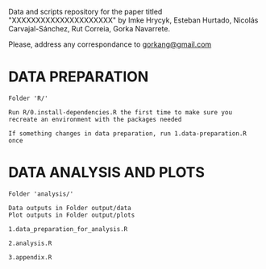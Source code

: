 Data and scripts repository for the paper titled "XXXXXXXXXXXXXXXXXXXXX" by Imke Hrycyk, Esteban Hurtado, Nicolás Carvajal-Sánchez, Rut Correia, Gorka Navarrete.

Please, address any correspondance to gorkang@gmail.com


# DATA PREPARATION

	Folder 'R/'

	Run R/0.install-dependencies.R the first time to make sure you recreate an environment with the packages needed
	
	If something changes in data preparation, run 1.data-preparation.R once


# DATA ANALYSIS AND PLOTS

	Folder 'analysis/'
	
	Data outputs in Folder output/data
	Plot outputs in Folder output/plots

	1.data_preparation_for_analysis.R

	2.analysis.R 

	3.appendix.R
